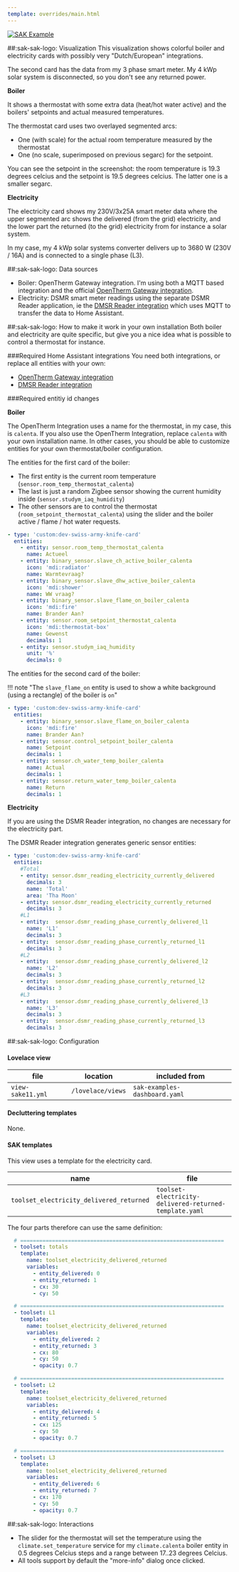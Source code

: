 ```yaml
---
template: overrides/main.html
---
```


[![SAK Example]][SAK Example]

  [SAK Example]: ../assets/screenshots/sak-example-11.png

##:sak-sak-logo: Visualization
This visualization shows colorful boiler and electricity cards with possibly very "Dutch/European" integrations.

The second card has the data from my 3 phase smart meter. My 4 kWp solar system is disconnected, so you don't see any returned power.

**Boiler**

It shows a thermostat with some extra data (heat/hot water active) and the boilers' setpoints and actual measured temperatures.

The thermostat card uses two overlayed segmented arcs:
- One (with scale) for the actual room temperature measured by the thermostat
- One (no scale, superimposed on previous segarc) for the setpoint.

You can see the setpoint in the screenshot: the room temperature is 19.3 degrees celcius and the setpoint is 19.5 degrees celcius. The latter one is a smaller segarc.

**Electricity**

The electricity card shows my 230V/3x25A smart meter data where the upper segmented arc shows the delivered (from the grid) electricity, and the lower part the returned (to the grid) electricity from for instance a solar system.

In my case, my 4 kWp solar systems converter delivers up to 3680 W (230V / 16A) and is connected to a single phase (L3).

##:sak-sak-logo: Data sources
- Boiler: OpenTherm Gateway integration. I'm using both a MQTT based integration and the official [OpenTherm Gateway integration](https://www.home-assistant.io/integrations/opentherm_gw#sensors).
- Electricity: DSMR smart meter readings using the separate DSMR Reader application, ie the [DMSR Reader integration](https://www.home-assistant.io/integrations/dsmr_reader/) which uses MQTT to transfer the data to Home Assistant.

##:sak-sak-logo: How to make it work in your own installation
Both boiler and electricity are quite specific, but give you a nice idea what is possible to control a thermostat for instance.

###Required Home Assistant integrations
You need both integrations, or replace all entities with your own:

- [OpenTherm Gateway integration](https://www.home-assistant.io/integrations/opentherm_gw#sensors)
- [DMSR Reader integration](https://www.home-assistant.io/integrations/dsmr_reader/)

###Required entitiy id changes

**Boiler**

The OpenTherm Integration uses a name for the thermostat, in my case, this is `calenta`. If you also use the OpenTherm Integration, replace `calenta` with your own installation name. In other cases, you should be able to customize entities for your own thermostat/boiler configuration.

The entities for the first card of the boiler:

- The first entity is the current room temperature (`sensor.room_temp_thermostat_calenta`)
- The last is just a random Zigbee sensor showing the current humidity inside (`sensor.studym_iaq_humidity`)
- The other sensors are to control the thermostat (`room_setpoint_thermostat_calenta`) using the slider and the boiler active / flame / hot water requests.

```yaml linenums="1" hl_lines="3 5 8 11 14 18"
- type: 'custom:dev-swiss-army-knife-card'
  entities:
    - entity: sensor.room_temp_thermostat_calenta
      name: Actueel
    - entity: binary_sensor.slave_ch_active_boiler_calenta
      icon: 'mdi:radiator'
      name: Warmtevraag?
    - entity: binary_sensor.slave_dhw_active_boiler_calenta
      icon: 'mdi:shower'
      name: WW vraag?
    - entity: binary_sensor.slave_flame_on_boiler_calenta
      icon: 'mdi:fire'
      name: Brander Aan?
    - entity: sensor.room_setpoint_thermostat_calenta
      icon: 'mdi:thermostat-box'
      name: Gewenst
      decimals: 1
    - entity: sensor.studym_iaq_humidity
      unit: '%'
      decimals: 0
```

The entities for the second card of the boiler:

!!! note "The `slave_flame_on` entity is used to show a white background (using a rectangle) of the boiler is `on`"

```yaml linenums="1" hl_lines="3 6 9 12"
- type: 'custom:dev-swiss-army-knife-card'
  entities:
    - entity: binary_sensor.slave_flame_on_boiler_calenta
      icon: 'mdi:fire'
      name: Brander Aan?
    - entity: sensor.control_setpoint_boiler_calenta
      name: Setpoint
      decimals: 1
    - entity: sensor.ch_water_temp_boiler_calenta
      name: Actual
      decimals: 1
    - entity: sensor.return_water_temp_boiler_calenta
      name: Return
      decimals: 1
```

**Electricity**

If you are using the DSMR Reader integration, no changes are necessary for the electricity part.

The DSMR Reader integration generates generic sensor entities:

```yaml linenums="1" hl_lines="4 8 11 14 17 20 23 26"
- type: 'custom:dev-swiss-army-knife-card'
  entities:
    #Total
    - entity: sensor.dsmr_reading_electricity_currently_delivered
      decimals: 3
      name: 'Total'
      area: 'Tha Moon'
    - entity: sensor.dsmr_reading_electricity_currently_returned
      decimals: 3
    #L1
    - entity:  sensor.dsmr_reading_phase_currently_delivered_l1
      name: 'L1'
      decimals: 3
    - entity:  sensor.dsmr_reading_phase_currently_returned_l1
      decimals: 3
    #L2
    - entity:  sensor.dsmr_reading_phase_currently_delivered_l2
      name: 'L2'
      decimals: 3
    - entity:  sensor.dsmr_reading_phase_currently_returned_l2
      decimals: 3
    #L3
    - entity:  sensor.dsmr_reading_phase_currently_delivered_l3
      name: 'L3'
      decimals: 3
    - entity:  sensor.dsmr_reading_phase_currently_returned_l3
      decimals: 3
```
##:sak-sak-logo: Configuration

#### Lovelace view

| file | location | included from |
| ---- | -------- | ------------- |
| `view-sake11.yml` | `/lovelace/views` | `sak-examples-dashboard.yaml`|

#### Decluttering templates
None.

#### SAK templates
This view uses a template for the electricity card.

| name | file |
| ---- | -------- |
| `toolset_electricity_delivered_returned` | `toolset-electricity-delivered-returned-template.yaml` |

The four parts therefore can use the same definition:
```yaml linenums="1" hl_lines="2 12 23 34"
  # ================================================================
  - toolset: totals
    template:
      name: toolset_electricity_delivered_returned
      variables:
        - entity_delivered: 0
        - entity_returned: 1
        - cx: 30
        - cy: 50

  # ================================================================
  - toolset: L1
    template:
      name: toolset_electricity_delivered_returned
      variables:
        - entity_delivered: 2
        - entity_returned: 3
        - cx: 80
        - cy: 50
        - opacity: 0.7

  # ================================================================
  - toolset: L2
    template:
      name: toolset_electricity_delivered_returned
      variables:
        - entity_delivered: 4
        - entity_returned: 5
        - cx: 125
        - cy: 50
        - opacity: 0.7

  # ================================================================
  - toolset: L3
    template:
      name: toolset_electricity_delivered_returned
      variables:
        - entity_delivered: 6
        - entity_returned: 7
        - cx: 170
        - cy: 50
        - opacity: 0.7
```

##:sak-sak-logo: Interactions
- The slider for the thermostat will set the temperature using the `climate.set_temperature` service for my `climate.calenta` boiler entity in 0.5 degrees Celcius steps and a range between 17..23 degrees Celcius.
- All tools support by default the "more-info" dialog once clicked.
